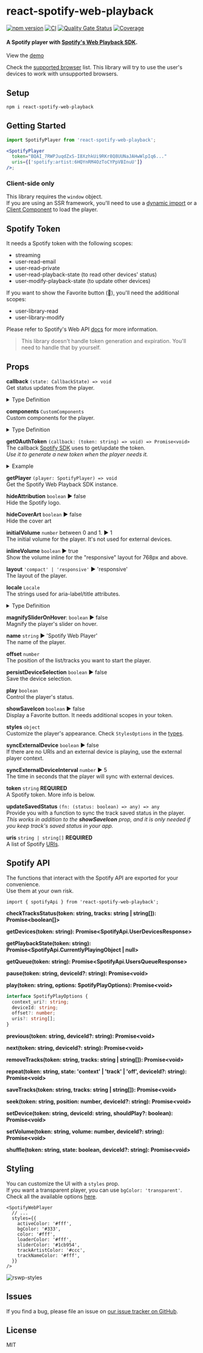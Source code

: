 # react-spotify-web-playback

[![npm version](https://badge.fury.io/js/react-spotify-web-playback.svg)](https://www.npmjs.com/package/react-spotify-web-playback) [![CI](https://github.com/gilbarbara/react-spotify-web-playback/actions/workflows/main.yml/badge.svg)](https://github.com/gilbarbara/react-spotify-web-playback/actions/workflows/main.yml) [![Quality Gate Status](https://sonarcloud.io/api/project_badges/measure?project=gilbarbara_react-spotify-web-playback&metric=alert_status)](https://sonarcloud.io/summary/new_code?id=gilbarbara_react-spotify-web-playback) [![Coverage](https://sonarcloud.io/api/project_badges/measure?project=gilbarbara_react-spotify-web-playback&metric=coverage)](https://sonarcloud.io/summary/new_code?id=gilbarbara_react-spotify-web-playback)

#### A Spotify player with [Spotify's Web Playback SDK](https://developer.spotify.com/documentation/web-playback-sdk/).

View the [demo](https://react-spotify-web-playback.gilbarbara.dev/)

Check the [supported browser](https://developer.spotify.com/documentation/web-playback-sdk/#supported-browsers) list. This library will try to use the user's devices to work with unsupported browsers.

## Setup

```bash
npm i react-spotify-web-playback
```

## Getting Started

```jsx
import SpotifyPlayer from 'react-spotify-web-playback';

<SpotifyPlayer
  token="BQAI_7RWPJuqdZxS-I8XzhkUi9RKr8Q8UUNaJAHwWlpIq6..."
  uris={['spotify:artist:6HQYnRM4OzToCYPpVBInuU']}
/>;
```

### Client-side only

This library requires the `window` object.  
If you are using an SSR framework, you'll need to use a [dynamic import](https://nextjs.org/docs/advanced-features/dynamic-import) or a [Client Component](https://beta.nextjs.org/docs/rendering/server-and-client-components#client-components) to load the player.

## Spotify Token

It needs a Spotify token with the following scopes:

- streaming
- user-read-email
- user-read-private
- user-read-playback-state (to read other devices' status)
- user-modify-playback-state (to update other devices)

If you want to show the Favorite button (💚), you'll need the additional scopes:

- user-library-read
- user-library-modify

Please refer to Spotify's Web API [docs](https://developer.spotify.com/documentation/web-api/) for more information.

> This library doesn't handle token generation and expiration. You'll need to handle that by yourself.

## Props

**callback** `(state: CallbackState) => void`  
Get status updates from the player.

<details>
  <summary>Type Definition</summary>

```typescript
type ErrorType = 'account' | 'authentication' | 'initialization' | 'playback' | 'player';
type RepeatState = 'off' | 'context' | 'track';
type Status = 'ERROR' | 'IDLE' | 'INITIALIZING' | 'READY' | 'RUNNING' | 'UNSUPPORTED';
type Type =
  | 'device_update'
  | 'favorite_update'
  | 'player_update'
  | 'progress_update'
  | 'status_update'
  | 'track_update';

interface CallbackState extends State {
  type: Type;
}

interface State {
  currentDeviceId: string;
  deviceId: string;
  devices: SpotifyDevice[];
  error: string;
  errorType: ErrorType | null;
  isActive: boolean;
  isInitializing: boolean;
  isMagnified: boolean;
  isPlaying: boolean;
  isSaved: boolean;
  isUnsupported: boolean;
  needsUpdate: boolean;
  nextTracks: SpotifyTrack[];
  playerPosition: 'bottom' | 'top';
  position: number;
  previousTracks: SpotifyTrack[];
  progressMs: number;
  repeat: RepeatState;
  shuffle: boolean;
  status: Status;
  track: SpotifyTrack;
  volume: number;
}
```

</details>

**components** `CustomComponents`  
Custom components for the player.

<details>
  <summary>Type Definition</summary>

```typescript
interface CustomComponents {
  /**
   * A React component to be displayed before the previous button.
   */
  leftButton?: ReactNode;
  /**
   * A React component to be displayed after the next button.
   */
  rightButton?: ReactNode;
}
```

</details>

**getOAuthToken** `(callback: (token: string) => void) => Promise<void>`  
The callback [Spotify SDK](https://developer.spotify.com/documentation/web-playback-sdk/reference/#initializing-the-sdk) uses to get/update the token.  
 _Use it to generate a new token when the player needs it._

<details>
  <summary>Example</summary>

```tsx
import { useState } from 'react';
import SpotifyPlayer, { Props } from 'react-spotify-web-playback';

import { refreshTokenRequest } from '../some_module';

export default function PlayerWrapper() {
  const [accessToken, setAccessToken] = useState('');
  const [refreshToken, setRefreshToken] = useState('');
  const [expiresAt, setExpiresAt] = useState(0);

  const getOAuthToken: Props['getOAuthToken'] = async callback => {
    if (expiresAt > Date.now()) {
      callback(accessToken);

      return;
    }

    const { acess_token, expires_in, refresh_token } = await refreshTokenRequest(refreshToken);

    setAccessToken(acess_token);
    setRefreshToken(refresh_token);
    setExpiresAt(Date.now() + expires_in * 1000);

    callback(acess_token);
  };

  return <SpotifyPlayer getOAuthToken={getOAuthToken} token={accessToken} uris={[]} />;
}
```

</details>

**getPlayer** `(player: SpotifyPlayer) => void`  
Get the Spotify Web Playback SDK instance.

**hideAttribution** `boolean` ▶︎ false  
Hide the Spotify logo.

**hideCoverArt** `boolean` ▶︎ false  
Hide the cover art

**initialVolume** `number` between 0 and 1. ▶︎ 1  
The initial volume for the player. It's not used for external devices.

**inlineVolume** `boolean` ▶︎ true  
Show the volume inline for the "responsive" layout for 768px and above.

**layout** `'compact' | 'responsive'` ▶︎ 'responsive'  
The layout of the player.

**locale** `Locale`  
The strings used for aria-label/title attributes.

<details>
  <summary>Type Definition</summary>

```typescript
interface Locale {
  currentDevice?: string; // 'Current device'
  devices?: string; // 'Devices'
  next?: string; // 'Next'
  otherDevices?: string; // 'Select other device'
  pause?: string; // 'Pause'
  play?: string; // 'Play'
  previous?: string; // 'Previous'
  removeTrack?: string; // 'Remove from your favorites'
  saveTrack?: string; // 'Save to your favorites'
  title?: string; // '{name} on SPOTIFY'
  volume?: string; // 'Volume'
}
```

</details>

**magnifySliderOnHover**: `boolean` ▶︎ false  
Magnify the player's slider on hover.

**name** `string` ▶︎ 'Spotify Web Player'  
The name of the player.

**offset** `number`  
The position of the list/tracks you want to start the player.

**persistDeviceSelection** `boolean` ▶︎ false  
Save the device selection.

**play** `boolean`  
Control the player's status.

**showSaveIcon** `boolean` ▶︎ false  
Display a Favorite button. It needs additional scopes in your token.

**styles** `object`  
Customize the player's appearance. Check `StylesOptions` in the [types](src/types/common.ts).

**syncExternalDevice** `boolean` ▶︎ false  
If there are no URIs and an external device is playing, use the external player context.

**syncExternalDeviceInterval** `number` ▶︎ 5  
The time in seconds that the player will sync with external devices.

**token** `string` **REQUIRED**  
A Spotify token. More info is below.

**updateSavedStatus** `(fn: (status: boolean) => any) => any`  
Provide you with a function to sync the track saved status in the player.  
_This works in addition to the **showSaveIcon** prop, and it is only needed if you keep track's saved status in your app._

**uris** `string | string[]` **REQUIRED**  
A list of Spotify [URIs](https://developer.spotify.com/documentation/web-api/#spotify-uris-and-ids).

## Spotify API

The functions that interact with the Spotify API are exported for your convenience.  
Use them at your own risk.

```tsx
import { spotifyApi } from 'react-spotify-web-playback';
```

**checkTracksStatus(token: string, tracks: string | string[]): Promise\<boolean[]>**

**getDevices(token: string): Promise\<SpotifyApi.UserDevicesResponse>**

**getPlaybackState(token: string): Promise\<SpotifyApi.CurrentlyPlayingObject | null>**

**getQueue(token: string): Promise\<SpotifyApi.UsersQueueResponse>**

**pause(token: string, deviceId?: string): Promise\<void>**

**play(token: string, options: SpotifyPlayOptions): Promise\<void>**

```typescript
interface SpotifyPlayOptions {
  context_uri?: string;
  deviceId: string;
  offset?: number;
  uris?: string[];
}
```

**previous(token: string, deviceId?: string): Promise\<void>**

**next(token: string, deviceId?: string): Promise\<void>**

**removeTracks(token: string, tracks: string | string[]): Promise\<void>**

**repeat(token: string, state: 'context' | 'track' | 'off', deviceId?: string): Promise\<void>**

**saveTracks(token: string, tracks: string | string[]): Promise\<void>**

**seek(token: string, position: number, deviceId?: string): Promise\<void>**

**setDevice(token: string, deviceId: string, shouldPlay?: boolean): Promise\<void>**

**setVolume(token: string, volume: number, deviceId?: string): Promise\<void>**

**shuffle(token: string, state: boolean, deviceId?: string): Promise\<void>**

## Styling

You can customize the UI with a `styles` prop.  
If you want a transparent player, you can use `bgColor: 'transparent'`.  
Check all the available options [here](src/types/common.ts#L188).

```tsx
<SpotifyWebPlayer
  // ...
  styles={{
    activeColor: '#fff',
    bgColor: '#333',
    color: '#fff',
    loaderColor: '#fff',
    sliderColor: '#1cb954',
    trackArtistColor: '#ccc',
    trackNameColor: '#fff',
  }}
/>
```

![rswp-styles](https://gilbarbara.com/files/rswp-styles-e4060ddf.png)

## Issues

If you find a bug, please file an issue on [our issue tracker on GitHub](https://github.com/gilbarbara/react-spotify-web-playback/issues).

## License

MIT
